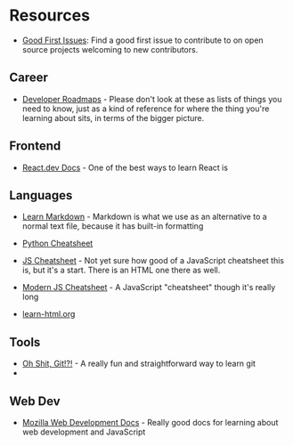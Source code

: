 # Resources

- [Good First Issues](https://goodfirstissue.dev/): Find a good first issue to contribute to on open source projects 
  welcoming to new contributors.

## Career

- [Developer Roadmaps](https://roadmap.sh/) - Please don't look at these as lists of things you need to know, just as a kind of reference for where the thing you're learning about sits, in terms of the bigger picture.


## Frontend

- [React.dev Docs](https://react.dev/) - One of the best ways to learn React is

## Languages

- [Learn Markdown](https://commonmark.org/help/tutorial/) - Markdown is what we use as an alternative to a normal text file, because it has built-in formatting

- [Python Cheatsheet](https://www.pythoncheatsheet.org/)

- [JS Cheatsheet](https://htmlcheatsheet.com/js/) - Not yet sure how good of a JavaScript cheatsheet this is, but it's a start. There is an HTML one there as well. 

- [Modern JS Cheatsheet](https://github.com/mbeaudru/modern-js-cheatsheet) - A JavaScript "cheatsheet" though it's really long

- [learn-html.org](https://www.learn-html.org/)

## Tools

- [Oh Shit, Git!?!](https://ohshitgit.com/) - A really fun and straightforward way to learn git
- 


## Web Dev

- [Mozilla Web Development Docs](https://developer.mozilla.org/en-US/docs/Learn) - Really good docs for learning about web development and JavaScript


